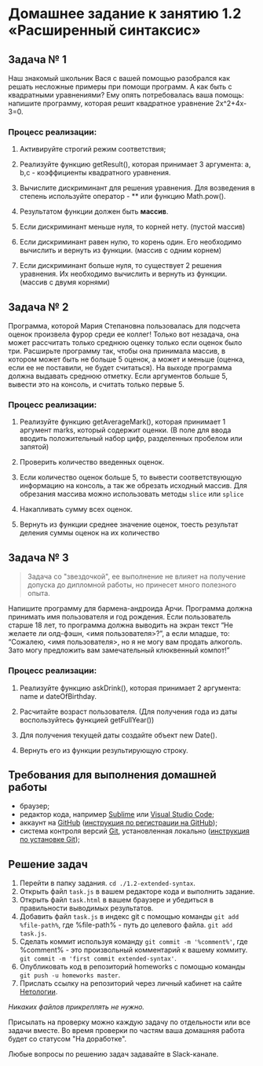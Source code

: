 # Домашнее задание к занятию 1.2 «Расширенный синтаксис»

## Задача № 1

Наш знакомый школьник Вася с вашей помощью разобрался как решать несложные примеры при помощи программ. А как быть с квадратными уравнениями? Ему опять потребовалась ваша помощь: напишите программу, которая решит квадратное уравнение 2x^2+4x-3=0.

### Процесс реализации:
1. Активируйте строгий режим соответствия;

2. Реализуйте функцию getResult(), которая принимает 3 аргумента: a, b,c - коэффициенты квадратного уравнения.

3. Вычислите дискриминант для решения уравнения. Для возведения в степень используйте оператор - ** или функцию Math.pow().

4. Результатом функции должен быть **массив**.

5. Если дискриминант меньше нуля, то корней нету. (пустой массив)

6. Если дискриминант равен нулю, то корень один. Его необходимо вычислить и вернуть из функции. (массив с одним корнем)

6. Если дискриминант больше нуля, то существует 2 решения уравнения. Их необходимо вычислить и вернуть из функции. (массив с двумя корнями)

## Задача № 2

Программа, которой Мария Степановна пользовалась для подсчета оценок произвела фурор среди ее коллег! Только вот незадача, она может рассчитать только среднюю оценку только если оценок было три. Расширьте программу так, чтобы она принимала массив, в котором может быть не больше 5 оценок, а может и меньше (оценка, если ее не поставили, не будет считаться). На выходе программа должна выдавать среднюю отметку. Если аргументов больше 5, вывести это на консоль, и считать только первые 5.

### Процесс реализации:
1. Реализуйте функцию getAverageMark(), которая принимает 1 аргумент marks, который содержит оценки. (В поле для ввода вводить положительный набор цифр, разделенных пробелом или запятой)

2. Проверить количество введенных оценок.

3. Если количество оценок больше 5, то вывести соответствующую информацию на консоль, а так же обрезать исходный массив. Для обрезания массива можно использовать методы ```slice``` или ```splice```

4. Накапливать сумму всех оценок.

5. Вернуть из функции среднее значение оценок, тоесть результат деления суммы оценок на их количество

## Задача № 3

> Задача со "звездочкой", ее выполнение не влияет на получение допуска до дипломной работы, но принесет много полезного опыта.

Напишите программу для бармена-андроида Арчи. Программа должна принимать имя пользователя и год рождения. Если пользователь старше 18 лет, то программа должна выводить на экран текст “Не желаете ли олд-фэшн, <имя пользователя>?”, а если младше, то: “Сожалею, <имя пользователя>, но я не могу вам продать алкоголь. Зато могу предложить вам замечательный клюквенный компот!”

### Процесс реализации:
1. Реализуйте функцию askDrink(), которая принимает 2 аргумента: name и dateOfBirthday. 

2. Расчитайте возраст пользователя. (Для получения года из даты воспользуйтесь функцией getFullYear())

3. Для получения текущей даты создайте объект new Date().

4. Вернуть его из функции результирующую строку.

## Требования для выполнения домашней работы

* браузер;
* редактор кода, например [Sublime][1] или [Visual Studio Code][2];
* аккаунт на [GitHub][0] ([инструкция по регистрации на GitHub][3]);
* система контроля версий [Git][4], установленная локально ([инструкция по установке Git][5]);

## Решение задач
1. Перейти в папку задания. `cd ./1.2-extended-syntax`.
2. Открыть файл `task.js` в вашем редакторе кода и выполнить задание.
3. Открыть файл `task.html` в вашем браузере и убедиться в правильности выводимых результатов.
4. Добавить файл `task.js` в индекс git с помощью команды `git add %file-path%`, где %file-path% - путь до целевого файла. `git add task.js`.
5. Сделать коммит используя команду `git commit -m '%comment%'`, где %comment% - это произвольный комментарий к вашему коммиту. `git commit -m 'first commit extended-syntax'`.
6. Опубликовать код в репозиторий homeworks с помощью команды `git push -u homeworks master`.
7. Прислать ссылку на репозиторий через личный кабинет на сайте [Нетологии][6].

[0]: https://github.com/
[1]: https://www.sublimetext.com/
[2]: https://code.visualstudio.com/
[3]: https://github.com/netology-code/guides/tree/master/github
[4]: https://git-scm.com/
[5]: https://github.com/netology-code/guides/blob/master/git/REAMDE.md
[6]: https://netology.ru/

*Никаких файлов прикреплять не нужно.*

Присылать на проверку можно каждую задачу по отдельности или все задачи вместе. Во время проверки по частям ваша домашняя работа будет со статусом "На доработке".

Любые вопросы по решению задач задавайте в Slack-канале.
